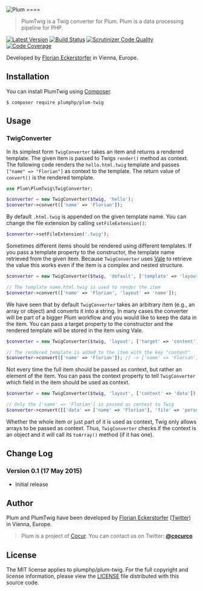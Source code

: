 <img src="https://florian.ec/img/plum/logo.png" alt="Plum">
====

> PlumTwig is a Twig converter for Plum. Plum is a data processing pipeline for PHP.

[![Latest Version](https://packagist.org/packages/plumphp/plum-twig)](https://img.shields.io/packagist/v/plumphp/plum-twig.svg)
[![Build Status](https://travis-ci.org/plumphp/plum-twig.svg)](https://travis-ci.org/plumphp/plum-twig)
[![Scrutinizer Code Quality](https://scrutinizer-ci.com/g/plumphp/plum-twig/badges/quality-score.png?b=master)](https://scrutinizer-ci.com/g/plumphp/plum-twig/?branch=master)
[![Code Coverage](https://scrutinizer-ci.com/g/plumphp/plum-twig/badges/coverage.png?b=master)](https://scrutinizer-ci.com/g/plumphp/plum-twig/?branch=master)

Developed by [Florian Eckerstorfer](https://florian.ec) in Vienna, Europe.


Installation
------------

You can install PlumTwig using [Composer](http://getcomposer.org).

```shell
$ composer require plumphp/plum-twig
```


Usage
-----

### TwigConverter

In its simplest form `TwigConverter` takes an item and returns a rendered template. The given item is passed to
Twigs `render()` method as context. The following code renders the `hello.html.twig` template and passes 
`["name" => "Florian"]` as context to the template. The return value of `convert()` is the rendered template.

```php
use Plum\PlumTwig\TwigConverter;

$converter = new TwigConverter($twig, 'hello');
$converter->convert(['name' => 'Florian']);
```

By default `.html.twig` is appended on the given template name. You can change the file extension by calling
`setFileExtension()`:

```php
$converter->setFileExtension('.twig');
```

Sometimes different items should be rendered using different templates. If you pass a template property to the
constructor, the template name retrieved from the given item. Because `TwigConverter` uses
[Vale](https://github.com/cocur/vale) to retrieve the value this works even if the item is a complex and nested
structure.

```php
$converter = new TwigConverter($twig, 'default', ['template' => 'layout']);

// The template name.html.twig is used to render the item
$converter->convert(['name' => 'Florian', 'layout' => 'name']);
```

We have seen that by default `TwigConverter` takes an arbitrary item (e.g., an array or object) and converts it into a
string. In many cases the converter will be part of a bigger Plum workflow and you would like to keep the data in the
item. You can pass a target property to the constructor and the rendered template will be stored in the item using
Vale.

```php
$converter = new TwigConverter($twig, 'layout', ['target' => 'content']);

// The rendered template is added to the item with the key "content"
$converter->convert(['name' => 'Florian']); // -> ['name' => 'Florian', 'content' => '...']
```

Not every time the full item should be passed as context, but rather an element of the item. You can pass the
context property to tell `TwigConverter` which field in the item should be used as context.

```php
$converter = new TwigConverter($twig, 'layout', ['context' => 'data']);

// Only the ['name' => 'Florian'] is passed as context to Twig
$converter->convert([['data' => ['name' => 'Florian'], 'file' => 'person']);
```

Whether the whole item or just part of it is used as context, Twig only allows arrays to be passed as context. Thus,
`TwigConverter` checks if the context is an object and it will call its `toArray()` method (if it has one).


Change Log
----------

### Version 0.1 (17 May 2015)

- Initial release


Author
------

Plum and PlumTwig have been developed by [Florian Eckerstorfer](https://florian.ec)
([Twitter](https://twitter.com/Florian_)) in Vienna, Europe.

> Plum is a project of [Cocur](http://cocur.co). You can contact us on Twitter:
> [**@cocurco**](https://twitter.com/cocurco)


License
-------

The MIT license applies to plumphp/plum-twig. For the full copyright and license information,
please view the [LICENSE](https://github.com/plumphp/plum-twig/blob/master/LICENSE) file distributed with this
source code.
